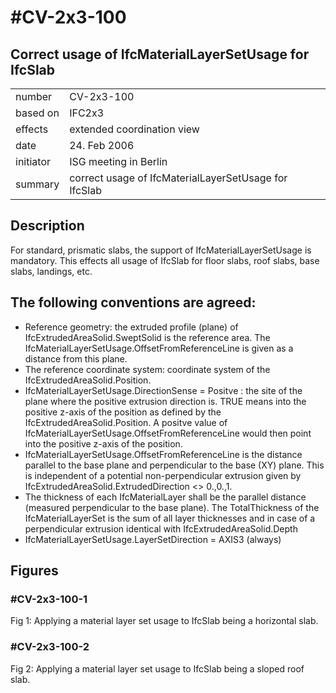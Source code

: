 # #CV-2x3-100
## Correct usage of IfcMaterialLayerSetUsage for IfcSlab

| | |   
------------ | -------------
|number|CV-2x3-100|
|based on|IFC2x3|
|effects|extended coordination view|
|date|24. Feb 2006|
|initiator|ISG meeting in Berlin|
|summary|correct usage of IfcMaterialLayerSetUsage for IfcSlab|
 

## Description
For standard, prismatic slabs, the support of IfcMaterialLayerSetUsage is mandatory. This effects all usage of IfcSlab for floor slabs, roof slabs, base slabs, landings, etc.

## The following conventions are agreed:

* Reference geometry: the extruded profile (plane) of IfcExtrudedAreaSolid.SweptSolid is the reference area. The IfcMaterialLayerSetUsage.OffsetFromReferenceLine is given as a distance from this plane.
* The reference coordinate system: coordinate system of the IfcExtrudedAreaSolid.Position. 
* IfcMaterialLayerSetUsage.DirectionSense = Positve : the site of the plane where the positive extrusion direction is. TRUE means into the positive z-axis of the position as defined by the IfcExtrudedAreaSolid.Position. A positve value of IfcMaterialLayerSetUsage.OffsetFromReferenceLine would then point into the positive z-axis of the position.
* IfcMaterialLayerSetUsage.OffsetFromReferenceLine is the distance parallel to the base plane and perpendicular to the base (XY) plane. This is independent of a potential non-perpendicular extrusion given by IfcExtrudedAreaSolid.ExtrudedDirection <> 0.,0.,1.
* The thickness of each IfcMaterialLayer shall be the parallel distance (measured perpendicular to the base plane). The TotalThickness of the IfcMaterialLayerSet is the sum of all layer thicknesses and in case of a perpendicular extrusion identical with IfcExtrudedAreaSolid.Depth
* IfcMaterialLayerSetUsage.LayerSetDirection = AXIS3 (always)
 

## Figures
### #CV-2x3-100-1

Fig 1: Applying a material layer set usage to IfcSlab being a horizontal slab.

### #CV-2x3-100-2

Fig 2: Applying a material layer set usage to IfcSlab being a sloped roof slab.

